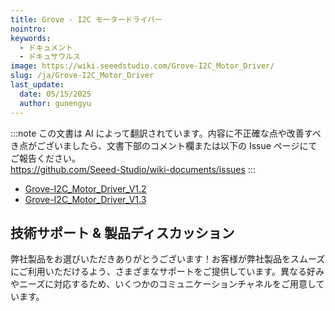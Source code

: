 ```yaml
---
title: Grove - I2C モータードライバー
nointro:
keywords:
  - ドキュメント
  - ドキュサウルス
image: https://wiki.seeedstudio.com/Grove-I2C_Motor_Driver/
slug: /ja/Grove-I2C_Motor_Driver
last_update:
  date: 05/15/2025
  author: gunengyu
---
```

:::note
この文書は AI によって翻訳されています。内容に不正確な点や改善すべき点がございましたら、文書下部のコメント欄または以下の Issue ページにてご報告ください。  
https://github.com/Seeed-Studio/wiki-documents/issues
:::

<!-- 
<table>
  <colgroup>
    <col width="33%" />
    <col width="33%" />
    <col width="33%" />
  </colgroup>
  <tbody>
    <tr className="odd">
      <td><img src="https://files.seeedstudio.com/wiki/Grove-I2C_Motor_Driver/img/Grove-I2C_Motor_Driver_V1.1.jpg" /></td>
      <td><img src="https://files.seeedstudio.com/wiki/Grove-I2C_Motor_Driver/img/I2CMotorDriver-2.jpg" /></td>
      <td><img src="https://files.seeedstudio.com/wiki/Grove-I2C_Motor_Driver/img/I2CMotorDriver_New.jpg" /></td>
    </tr>
    <tr className="even">
      <td><div style={{}}>
          <a href="/Grove-Mini_I2C_Motor_Driver_v1.0" title="Grove - I2C Motor Driver V1.0">Grove - I2C モータードライバー V1.0</a>
        </div></td>
      <td><div style={{}}>
          <a href="/Grove-I2C_Motor_Driver_V1.2" title="Grove - I2C Motor Driver V1.2">Grove - I2C モータードライバー V1.2</a>
        </div></td>
      <td><div style={{}}>
          <a href="/Grove-I2C_Motor_Driver_V1.3" title="Grove - I2C Motor Driver V1.3">Grove - I2C モータードライバー V1.3</a>
        </div></td>
    </tr>
  </tbody>
</table> -->

<!-- この Markdown ファイルは https://www.seeedstudio.com/wiki/Grove_-_I2C_Motor_Driver から作成されました -->
- [Grove-I2C_Motor_Driver_V1.2](/Grove-I2C_Motor_Driver_V1.2)
- [Grove-I2C_Motor_Driver_V1.3](/Grove-I2C_Motor_Driver_V1.3)

## 技術サポート & 製品ディスカッション

弊社製品をお選びいただきありがとうございます！お客様が弊社製品をスムーズにご利用いただけるよう、さまざまなサポートをご提供しています。異なる好みやニーズに対応するため、いくつかのコミュニケーションチャネルをご用意しています。

<div class="button_tech_support_container">
<a href="https://forum.seeedstudio.com/" class="button_forum"></a> 
<a href="https://www.seeedstudio.com/contacts" class="button_email"></a>
</div>

<div class="button_tech_support_container">
<a href="https://discord.gg/eWkprNDMU7" class="button_discord"></a> 
<a href="https://github.com/Seeed-Studio/wiki-documents/discussions/69" class="button_discussion"></a>
</div>